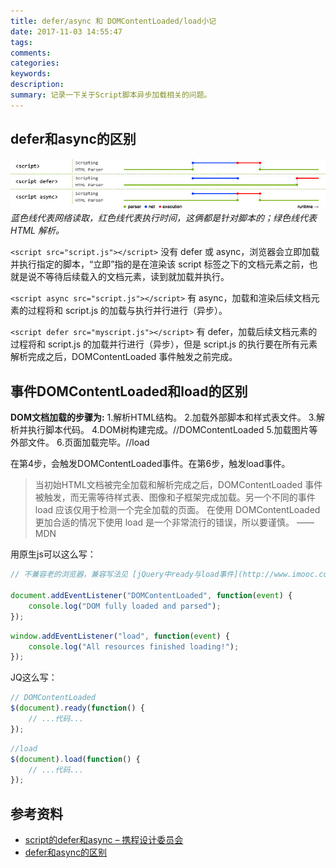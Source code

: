 ```yaml
---
title: defer/async 和 DOMContentLoaded/load小记
date: 2017-11-03 14:55:47
tags:
comments:
categories:
keywords:
description:
summary: 记录一下关于Script脚本异步加载相关的问题。
---
```


## defer和async的区别

![1](/img/deferAsync/1.jpg)
*蓝色线代表网络读取，红色线代表执行时间，这俩都是针对脚本的；绿色线代表 HTML 解析。*

`<script src="script.js"></script>`
没有 defer 或 async，浏览器会立即加载并执行指定的脚本，“立即”指的是在渲染该 script 标签之下的文档元素之前，也就是说不等待后续载入的文档元素，读到就加载并执行。

`<script async src="script.js"></script>`
有 async，加载和渲染后续文档元素的过程将和 script.js 的加载与执行并行进行（异步）。

`<script defer src="myscript.js"></script>`
有 defer，加载后续文档元素的过程将和 script.js 的加载并行进行（异步），但是 script.js 的执行要在所有元素解析完成之后，DOMContentLoaded 事件触发之前完成。


## 事件DOMContentLoaded和load的区别

**DOM文档加载的步骤为:**
1.解析HTML结构。
2.加载外部脚本和样式表文件。
3.解析并执行脚本代码。
4.DOM树构建完成。//DOMContentLoaded
5.加载图片等外部文件。
6.页面加载完毕。//load

在第4步，会触发DOMContentLoaded事件。在第6步，触发load事件。

> 当初始HTML文档被完全加载和解析完成之后，DOMContentLoaded 事件被触发，而无需等待样式表、图像和子框架完成加载。另一个不同的事件 load 应该仅用于检测一个完全加载的页面。 在使用 DOMContentLoaded 更加合适的情况下使用 load 是一个非常流行的错误，所以要谨慎。  ——MDN

用原生js可以这么写：
```js
// 不兼容老的浏览器，兼容写法见 [jQuery中ready与load事件](http://www.imooc.com/code/3253) ，或用jQuery

document.addEventListener("DOMContentLoaded", function(event) {
    console.log("DOM fully loaded and parsed");
});
```
```js
window.addEventListener("load", function(event) {
    console.log("All resources finished loading!");
});
```
JQ这么写：
```js
// DOMContentLoaded
$(document).ready(function() {
    // ...代码...
});
```

```js
//load
$(document).load(function() {
    // ...代码...
});
```

## 参考资料
- [script的defer和async – 携程设计委员会](http://ued.ctrip.com/blog/script-defer-and-async.html#)
- [defer和async的区别](https://segmentfault.com/q/1010000000640869)
